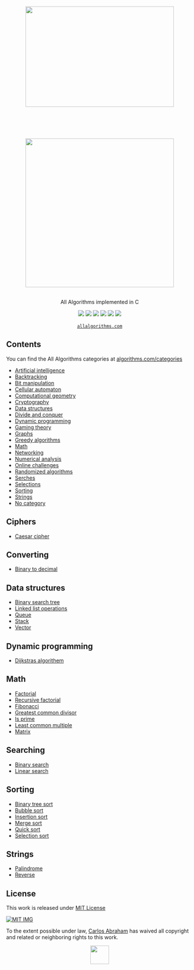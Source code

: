 
<!-- Please do not edit this file | This file is authomatically generated by ~/scripts/formatter.js -->
<div align="center">
<br>
<br>
<br>
<br>
<img width="400" height="270" src="https://cdn.jsdelivr.net/npm/@programming-languages-logos/c@0.0.3/c.svg">
<br>
<br>
<br>
<br>
<br>
<br>
<img src="https://cdn.abranhe.com/projects/algorithms/algorithms.svg" width="400px">
<br>
<br>
<p>All Algorithms implemented in C</p>
<a href="https://allalgorithms.com"><img src="https://cdn.abranhe.com/projects/algorithms/badge.svg"></a>
<a href="https://github.com/abranhe/algorithms/blob/master/license"><img src="https://img.shields.io/github/license/abranhe/algorithms.svg" /></a>
<a href="https://cash.me/$abranhe"><img src="https://cdn.abranhe.com/badges/cash-me.svg"></a>
<a href="https://patreon.com/abranhe"><img src="https://cdn.abranhe.com/badges/patreon.svg" /></a>
<a href="https://paypal.me/abranhe/10"><img src="https://cdn.abranhe.com/badges/paypal.svg" /></a>
<a href="https://travis-ci.org/AllAlgorithms/c"><img src="https://img.shields.io/travis/AllAlgorithms/c.svg?label=%E2%96%B2%20style" /></a>
<br>
<br>
<a href="https://allalgorithms.com"><code>allalgorithms.com</code></a>
</div>

<!-- Please do not edit this file | This file is authomatically generated by ~/scripts/formatter.js -->

## Contents

You can find the All Algorithms categories at [algorithms.com/categories](https://algorithms.com/categories)

 - [Artificial intelligence](#artificial-intelligence)
 - [Backtracking](#backtracking)
 - [Bit manipulation](#bit-manipulation)
 - [Cellular automaton](#cellular-automaton)
 - [Computational geometry](#computational-geometry)
 - [Cryptography](#cryptography)
 - [Data structures](#data-structures)
 - [Divide and conquer](#divide-and-conquer)
 - [Dynamic programming](#dynamic-programming)
 - [Gaming theory](#gaming-theory)
 - [Graphs](#graphs)
 - [Greedy algorithms](#greedy-algorithms)
 - [Math](#math)
 - [Networking](#networking)
 - [Numerical analysis](#numerical-analysis)
 - [Online challenges](#online-challenges)
 - [Randomized algorithms](#randomized-algorithms)
 - [Serches](#serches)
 - [Selections](#selections)
 - [Sorting](#sorting)
 - [Strings](#strings)
 - [No category](#no-category)

## Ciphers

 - [Caesar cipher](ciphers/caesar_cipher.c)

## Converting

 - [Binary to decimal](converting/binary_to_decimal.c)

## Data structures

 - [Binary search tree](data-structures/binary_search_tree.c)
 - [Linked list operations](data-structures/linked_list_operations.c)
 - [Queue](data-structures/queue.c)
 - [Stack](data-structures/stack.c)
 - [Vector](data-structures/vector.c)

## Dynamic programming

 - [Dijkstras algorithem](dynamic-programming/dijkstras_algorithem.c)

## Math

 - [Factorial](math/factorial/factorial.c)
 - [Recursive factorial](math/factorial/recursive_factorial.c)
 - [Fibonacci](math/fibonacci.c)
 - [Greatest common divisor](math/greatest-common-divisor/greatest_common_divisor.c)
 - [Is prime](math/is-prime/is_prime.c)
 - [Least common multiple](math/least-common-multiple/least_common_multiple.c)
 - [Matrix](math/matrix-multiply-with-2d/matrix.c)

## Searching

 - [Binary search](searching/binary_search.c)
 - [Linear search](searching/linear_search.c)

## Sorting

 - [Binary tree sort](sorting/binary_tree_sort.c)
 - [Bubble sort](sorting/bubble_sort.c)
 - [Insertion sort](sorting/insertion_sort.c)
 - [Merge sort](sorting/merge_sort.c)
 - [Quick sort](sorting/quick_sort.c)
 - [Selection sort](sorting/selection_sort.c)

## Strings

 - [Palindrome](strings/palindrome.c)
 - [Reverse](strings/reverse/reverse.c)

<!-- Please do not edit this file | This file is authomatically generated by ~/scripts/formatter.js -->

## License

This work is released under [MIT License][MIT]

[![MIT IMG][MIT-logo]][MIT]

To the extent possible under law, [Carlos Abraham](https://go.abranhe.com/github) has waived all copyright and related or neighboring rights to this work.

<div align="center">
	<a href="https://github.com/abranhe/algorithms">
		<img src="https://cdn.abranhe.com/projects/algorithms/logo.svg" width="50px">
	</a>
  <br>
</div>

[MIT]: https://github.com/abranhe/algorithms/blob/master/license
[MIT-logo]: https://cdn.abranhe.com/projects/algorithms/mit-license.png
